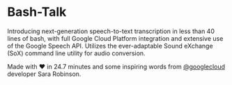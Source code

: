 # Bash-Talk

Introducing next-generation speech-to-text transcription in less than 40 lines of bash, with full Google Cloud Platform integration and extensive use of the Google Speech API. Utilizes the ever-adaptable Sound eXchange (SoX) command line utility for audio conversion.

Made with ❤ in 24.7 minutes and some inspiring words from [@googlecloud](https://twitter.com/googlecloud) developer Sara Robinson.
